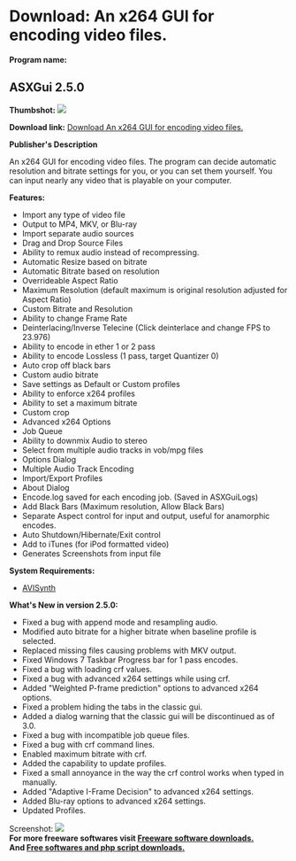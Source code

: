 # Download: An x264 GUI for encoding video files.

**Program name:**

## ASXGui 2.5.0

  
**Thumbshot:** ![](http://www.freewarefiles.com/screenshot/asxgui200_md.jpg)   
  
**Download link:** [Download An x264 GUI for encoding video files.](http://freesoftwares.boysofts.com/ASXGui_program_41424.html)  
  


**Publisher's Description**  
  


An x264 GUI for encoding video files. The program can decide automatic resolution and bitrate settings for you, or you can set them yourself. You can input nearly any video that is playable on your computer. 

**Features:**

  * Import any type of video file 
  * Output to MP4, MKV, or Blu-ray 
  * Import separate audio sources 
  * Drag and Drop Source Files 
  * Ability to remux audio instead of recompressing. 
  * Automatic Resize based on bitrate 
  * Automatic Bitrate based on resolution 
  * Overrideable Aspect Ratio 
  * Maximum Resolution (default maximum is original resolution adjusted for Aspect Ratio) 
  * Custom Bitrate and Resolution 
  * Ability to change Frame Rate 
  * Deinterlacing/Inverse Telecine (Click deinterlace and change FPS to 23.976) 
  * Ability to encode in ether 1 or 2 pass 
  * Ability to encode Lossless (1 pass, target Quantizer 0) 
  * Auto crop off black bars 
  * Custom audio bitrate 
  * Save settings as Default or Custom profiles 
  * Ability to enforce x264 profiles 
  * Ability to set a maximum bitrate 
  * Custom crop 
  * Advanced x264 Options 
  * Job Queue 
  * Ability to downmix Audio to stereo 
  * Select from multiple audio tracks in vob/mpg files 
  * Options Dialog 
  * Multiple Audio Track Encoding 
  * Import/Export Profiles 
  * About Dialog 
  * Encode.log saved for each encoding job. (Saved in ASXGuiLogs) 
  * Add Black Bars (Maximum resolution, Allow Black Bars) 
  * Separate Aspect control for input and output, useful for anamorphic encodes. 
  * Auto Shutdown/Hibernate/Exit control 
  * Add to iTunes (for iPod formatted video) 
  * Generates Screenshots from input file 

**System Requirements:**

  * [AVISynth](http://www.freewarefiles.com/AviSynth-RC_program_19362.html)

**What's New in version 2.5.0:**

  * Fixed a bug with append mode and resampling audio. 
  * Modified auto bitrate for a higher bitrate when baseline profile is selected. 
  * Replaced missing files causing problems with MKV output. 
  * Fixed Windows 7 Taskbar Progress bar for 1 pass encodes. 
  * Fixed a bug with loading crf values. 
  * Fixed a bug with advanced x264 settings while using crf. 
  * Added "Weighted P-frame prediction" options to advanced x264 options. 
  * Fixed a problem hiding the tabs in the classic gui. 
  * Added a dialog warning that the classic gui will be discontinued as of 3.0. 
  * Fixed a bug with incompatible job queue files. 
  * Fixed a bug with crf command lines. 
  * Enabled maximum bitrate with crf. 
  * Added the capability to update profiles. 
  * Fixed a small annoyance in the way the crf control works when typed in manually. 
  * Added "Adaptive I-Frame Decision" to advanced x264 settings. 
  * Added Blu-ray options to advanced x264 settings. 
  * Updated Profiles. 

  
  
Screenshot: ![](http://www.freewarefiles.com/screenshot/asxgui200.jpg)   
**For more freeware softwares visit [Freeware software downloads.](http://freesoftwares.boysofts.com/)**   
**And [Free softwares and php script downloads.](http://www.boysofts.com/)**
